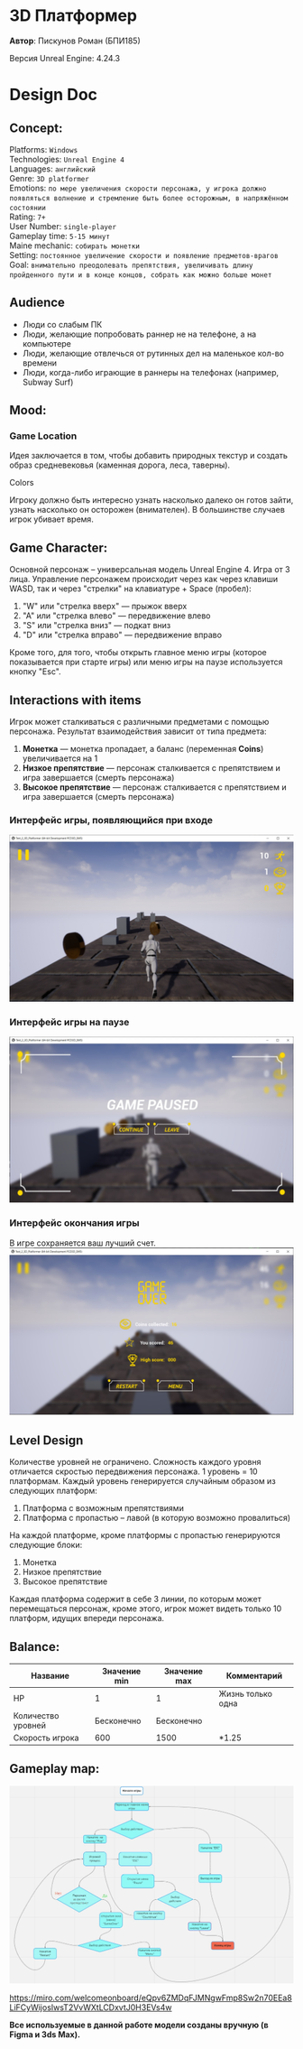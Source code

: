 # 3D Платформер

**Автор**: Пискунов Роман (БПИ185)

Версия Unreal Engine: 4.24.3


# Design Doc

## Concept:

Platforms: `Windows`  
Technologies: `Unreal Engine 4`  
Languages:  `английский`  
Genre: `3D platformer`  
Emotions: `по мере увеличения скорости персонажа, у игрока должно появляться волнение и стремление быть более осторожным, в напряжённом состоянии`  
Rating:  `7+`  
User Number: `single-player`  
Gameplay time: `5-15 минут`  
Maine mechanic: `собирать монетки`  
Setting:  `постоянное увеличение скорости и появление предметов-врагов`  
Goal: `внимательно преодолевать препятствия, увеличивать длину пройденного пути и в конце концов, собрать как можно больше монет`  

## Audience
- Люди со слабым ПК
- Люди, желающие попробовать раннер не на телефоне, а на компьютере
- Люди, желающие отвлечься от рутинных дел на маленькое кол-во времени
- Люди, когда-либо играющие в раннеры на телефонах (например, Subway Surf)

## Mood: 
### Game Location
Идея заключается в том, чтобы добавить природных текстур и создать образ средневековья (каменная дорога, леса, таверны).





Colors

Игроку должно быть интересно узнать насколько далеко он готов зайти, узнать насколько он осторожен (внимателен). В большинстве случаев игрок убивает время.

## Game Character:

Основной персонаж – универсальная модель Unreal Engine 4. Игра от 3 лица.
Управление персонажем происходит через как через клавиши WASD, так и через "стрелки" на клавиатуре + Space (пробел):
1. "W" или "стрелка вверх" — прыжок вверх
2. "A" или "стрелка влево" — передвижение влево
3. "S" или "стрелка вниз" — подкат вниз
4. "D" или "стрелка вправо" — передвижение вправо

Кроме того, для того, чтобы открыть главное меню игры (которое показывается при старте игры) или меню игры на паузе используется кнопку "Esc".  

## Interactions with items

Игрок может сталкиваться с различными предметами с помощью персонажа.
Результат взаимодействия зависит от типа предмета:
1. **Монетка** — монетка пропадает, а баланс (переменная **Coins**) увеличивается на 1
2. **Низкое препятствие** — персонаж сталкивается с препятствием и игра завершается (смерть персонажа)
3. **Высокое препятствие** — персонаж сталкивается с препятствием и игра завершается (смерть персонажа)

### Интерфейс игры, появляющийся при входе  

![Окно](https://github.com/inmovery/3D_Platformer/blob/main/Images/StartGame.jpg)

### Интерфейс игры на паузе

![Окно](https://github.com/inmovery/3D_Platformer/blob/main/Images/Paused.jpg)

### Интерфейс окончания игры

В игре сохраняется ваш лучший счет.  
![Окно](https://github.com/inmovery/3D_Platformer/blob/main/Images/GameOver.jpg)

## Level Design

Количестве уровней не ограничено. Сложность каждого уровня отличается скростью передвижения персонажа. 1 уровень = 10 платформам.
Каждый уровень генерируется случайным образом из следующих платформ:
1. Платформа с возможным препятствиями
2. Платформа с пропастью – лавой (в которую возможно провалиться)

На каждой платформе, кроме платформы с пропастью генерируются следующие блоки:
1. Монетка
2. Низкое препятствие
3. Высокое препятствие

Каждая платформа содержит в себе 3 линии, по которым может перемещаться персонаж, кроме этого, игрок может видеть только 10 платформ, идущих впереди персонажа.

## Balance:

Название| Значение min | Значение max | Комментарий
--------|--------------|--------------|-------------
HP| 1 | 1 | Жизнь только одна   
Количество уровней | Бесконечно | Бесконечно |
Скорость игрока| 600 | 1500 |   *1.25| Увеличивается по мере игры

## Gameplay map:

![Gameplay map](https://github.com/inmovery/3D_Platformer/blob/main/Images/GameplayMap.jpg)  

https://miro.com/welcomeonboard/eQpv6ZMDqFJMNgwFmp8Sw2n70EEa8LiFCyWijosIwsT2VvWXtLCDxvtJ0H3EVs4w

**Все используемые в данной работе модели созданы вручную (в Figma и 3ds Max).**